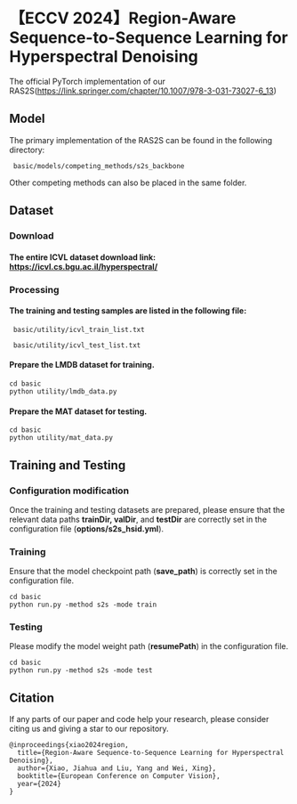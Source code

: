 # 【ECCV 2024】Region-Aware Sequence-to-Sequence Learning for Hyperspectral Denoising

The official PyTorch implementation of our RAS2S(https://link.springer.com/chapter/10.1007/978-3-031-73027-6_13)

## Model
The primary implementation of the RAS2S can be found in the following directory:

```
 basic/models/competing_methods/s2s_backbone
```

Other competing methods can also be placed in the same folder.

## Dataset

### Download
#### The entire ICVL dataset download link: https://icvl.cs.bgu.ac.il/hyperspectral/

### Processing

#### The training and testing samples are listed in the following file:
```
 basic/utility/icvl_train_list.txt

 basic/utility/icvl_test_list.txt
```
#### Prepare the LMDB dataset for training.

```
cd basic
python utility/lmdb_data.py
```
#### Prepare the MAT dataset for testing.

```
cd basic
python utility/mat_data.py
```

## Training and Testing
### Configuration modification
Once the training and testing datasets are prepared, please ensure that the relevant data paths **trainDir, valDir**, and **testDir** are correctly set in the configuration file (**options/s2s_hsid.yml**).


### Training
Ensure that the model checkpoint path (**save_path**) is correctly set in the configuration file.

```
cd basic
python run.py -method s2s -mode train
```


### Testing
Please modify the model weight path (**resumePath**) in the configuration file. 

```
cd basic
python run.py -method s2s -mode test
```

## Citation

If any parts of our paper and code help your research, please consider citing us and giving a star to our repository.

```
@inproceedings{xiao2024region,
  title={Region-Aware Sequence-to-Sequence Learning for Hyperspectral Denoising},
  author={Xiao, Jiahua and Liu, Yang and Wei, Xing},
  booktitle={European Conference on Computer Vision},
  year={2024}
}
```